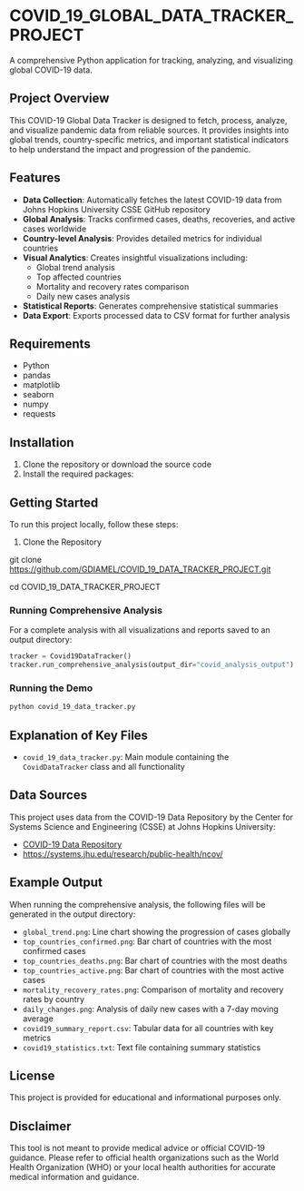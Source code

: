 # COVID_19_GLOBAL_DATA_TRACKER_PROJECT

A comprehensive Python application for tracking, analyzing, and visualizing global COVID-19 data.

## Project Overview

This COVID-19 Global Data Tracker is designed to fetch, process, analyze, and visualize pandemic data from reliable sources. It provides insights into global trends, country-specific metrics, and important statistical indicators to help understand the impact and progression of the pandemic.

## Features

- **Data Collection**: Automatically fetches the latest COVID-19 data from Johns Hopkins University CSSE GitHub repository
- **Global Analysis**: Tracks confirmed cases, deaths, recoveries, and active cases worldwide
- **Country-level Analysis**: Provides detailed metrics for individual countries
- **Visual Analytics**: Creates insightful visualizations including:
  - Global trend analysis
  - Top affected countries
  - Mortality and recovery rates comparison
  - Daily new cases analysis
- **Statistical Reports**: Generates comprehensive statistical summaries
- **Data Export**: Exports processed data to CSV format for further analysis

## Requirements

- Python 
- pandas
- matplotlib
- seaborn
- numpy
- requests

## Installation

1. Clone the repository or download the source code
2. Install the required packages:

## Getting Started
To run this project locally, follow these steps:

1. Clone the Repository

git clone https://github.com/GDIAMEL/COVID_19_DATA_TRACKER_PROJECT.git

cd COVID_19_DATA_TRACKER_PROJECT

### Running Comprehensive Analysis

For a complete analysis with all visualizations and reports saved to an output directory:

```python
tracker = Covid19DataTracker()
tracker.run_comprehensive_analysis(output_dir="covid_analysis_output")
```

### Running the Demo

```bash
python covid_19_data_tracker.py
```

## Explanation of Key Files

- `covid_19_data_tracker.py`: Main module containing the `CovidDataTracker` class and all functionality


## Data Sources

This project uses data from the COVID-19 Data Repository by the Center for Systems Science and Engineering (CSSE) at Johns Hopkins University:
- [COVID-19 Data Repository](https://github.com/CSSEGISandData/COVID-19)
- https://systems.jhu.edu/research/public-health/ncov/

## Example Output

When running the comprehensive analysis, the following files will be generated in the output directory:

- `global_trend.png`: Line chart showing the progression of cases globally
- `top_countries_confirmed.png`: Bar chart of countries with the most confirmed cases
- `top_countries_deaths.png`: Bar chart of countries with the most deaths
- `top_countries_active.png`: Bar chart of countries with the most active cases
- `mortality_recovery_rates.png`: Comparison of mortality and recovery rates by country
- `daily_changes.png`: Analysis of daily new cases with a 7-day moving average
- `covid19_summary_report.csv`: Tabular data for all countries with key metrics
- `covid19_statistics.txt`: Text file containing summary statistics

## License

This project is provided for educational and informational purposes only.

## Disclaimer

This tool is not meant to provide medical advice or official COVID-19 guidance. Please refer to official health organizations such as the World Health Organization (WHO) or your local health authorities for accurate medical information and guidance.
